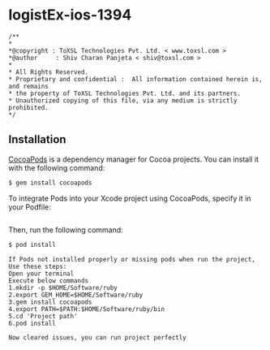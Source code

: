 # logistEx-ios-1394
```
/**
*
*@copyright : ToXSL Technologies Pvt. Ltd. < www.toxsl.com >
*@author     : Shiv Charan Panjeta < shiv@toxsl.com >
*
* All Rights Reserved.
* Proprietary and confidential :  All information contained herein is, and remains
* the property of ToXSL Technologies Pvt. Ltd. and its partners.
* Unauthorized copying of this file, via any medium is strictly prohibited.
*/
```
## Installation
[CocoaPods](http://cocoapods.org) is a dependency manager for Cocoa projects. You can install it with the following command:

```bash
$ gem install cocoapods
```
To integrate Pods into your Xcode project using CocoaPods, specify it in your Podfile:

```
```
Then, run the following command:

```bash
$ pod install
```
```
If Pods not installed properly or missing pods when run the project, Use these steps:
Open your terminal 
Execute below commands
1.mkdir -p $HOME/Software/ruby
2.export GEM_HOME=$HOME/Software/ruby
3.gem install cocoapods
4.export PATH=$PATH:$HOME/Software/ruby/bin
5.cd 'Project path'
6.pod install

Now cleared issues, you can run project perfectly
```
